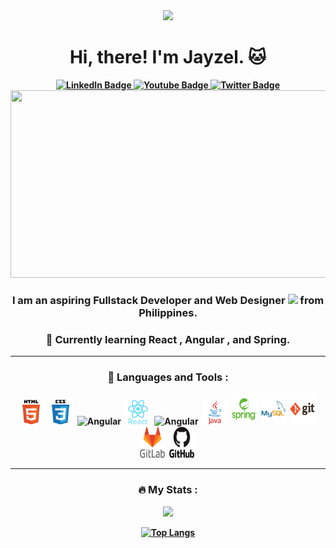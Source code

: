 <div id="header" align="center">
 <img src="https://media4.giphy.com/media/3o85xyGspig9UUbHc4/giphy.gif?cid=790b7611e835d53430a0ab12e7884e5849c4b4070102651c&rid=giphy.gif&ct=g" width="150">
 <div id="badges">
 <h1><b>Hi, there! I'm Jayzel. 🐱<b></h1>
  <a href="your-linkedin-URL">
    <img src="https://img.shields.io/badge/LinkedIn-blue?style=for-the-badge&logo=linkedin&logoColor=white"  alt="LinkedIn Badge"/>
  </a>
  <a href="your-youtube-URL">
    <img src="https://img.shields.io/badge/YouTube-red?style=for-the-badge&logo=youtube&logoColor=white" alt="Youtube Badge"/>
  </a>
  <a href="your-twitter-URL">
    <img src="https://img.shields.io/badge/Twitter-blue?style=for-the-badge&logo=twitter&logoColor=white" alt="Twitter Badge"/>
  </a>
</div>
 
 <div align="center">
  <img src="https://64.media.tumblr.com/2aeb16c07c74d74e893287035fc30bb0/tumblr_pauzs2OHH01tes331o2_640.gifv" width="600" height="300"/>
</div>
 <h3><b>I am an aspiring Fullstack Developer and Web Designer <img src="https://media4.giphy.com/media/3o85xp1xCrNmTeKedi/giphy.gif?cid=ecf05e47b1uibra0hmm7fdme5l9penkhaqgwwi9xjygygea7&rid=giphy.gif&ct=g" width="30"> from Philippines.</b></h3>

### 🌱 Currently learning React , Angular , and Spring.

<hr>

### <b>🔨 Languages and Tools <b> :

<div>
 <img src="https://raw.githubusercontent.com/devicons/devicon/1119b9f84c0290e0f0b38982099a2bd027a48bf1/icons/html5/html5-original-wordmark.svg" title="Flutter" alt="Flutter" width="40" height="40"/>&nbsp;
  <img src="https://raw.githubusercontent.com/devicons/devicon/1119b9f84c0290e0f0b38982099a2bd027a48bf1/icons/css3/css3-original-wordmark.svg"  title="CSS3" alt="CSS" width="40" height="40"/>&nbsp;
   <img src="https://upload.wikimedia.org/wikipedia/commons/9/99/Unofficial_JavaScript_logo_2.svg" title="Material UI" alt="Angular" width="35" height="40"/>&nbsp;
   <img src="https://raw.githubusercontent.com/devicons/devicon/1119b9f84c0290e0f0b38982099a2bd027a48bf1/icons/react/react-original-wordmark.svg" title="React" alt="React" width="40" height="40"/>&nbsp;
   <img src="https://upload.wikimedia.org/wikipedia/commons/c/cf/Angular_full_color_logo.svg" title="Material UI" alt="Angular" width="40" height="40"/>&nbsp;
  <img src="https://raw.githubusercontent.com/devicons/devicon/1119b9f84c0290e0f0b38982099a2bd027a48bf1/icons/java/java-original-wordmark.svg" title="Java" alt="Java" width="40" height="40"/>&nbsp;
  <img src="https://raw.githubusercontent.com/devicons/devicon/1119b9f84c0290e0f0b38982099a2bd027a48bf1/icons/spring/spring-original-wordmark.svg" title="Spring" alt="Spring" width="40" height="50"/>&nbsp;
  <img src="https://raw.githubusercontent.com/devicons/devicon/1119b9f84c0290e0f0b38982099a2bd027a48bf1/icons/mysql/mysql-original-wordmark.svg" title="MySQL"  alt="MySQL" width="40" height="50"/>&nbsp;
  <img src="https://raw.githubusercontent.com/devicons/devicon/1119b9f84c0290e0f0b38982099a2bd027a48bf1/icons/git/git-original-wordmark.svg" title="MySQL"  alt="MySQL" width="40" height="50"/>&nbsp;
   <img src="https://raw.githubusercontent.com/devicons/devicon/1119b9f84c0290e0f0b38982099a2bd027a48bf1/icons/gitlab/gitlab-original-wordmark.svg" title="MySQL"  alt="MySQL" width="40" height="50"/>&nbsp;
    <img src="https://raw.githubusercontent.com/devicons/devicon/1119b9f84c0290e0f0b38982099a2bd027a48bf1/icons/github/github-original-wordmark.svg" title="MySQL"  alt="MySQL" width="40" height="50"/>&nbsp;
</div>

<hr>

<!-- <img src="https://media3.giphy.com/media/cEnL5xAQZINAk/giphy.gif?cid=790b7611997884811f0413e34670af9057bf8829ee266b10&rid=giphy.gif&ct=g">

<img src="https://media0.giphy.com/media/CjgNRG8CufDwA83jB6/giphy.gif?cid=ecf05e47py7rs2jsnirqk4rvs4ppuyufjbzmhgye8jpji3y9&rid=giphy.gif&ct=g"> -->

### <b>🔥 My Stats : </b>

<a href="https://git.io/streak-stats"><img src="https://github-readme-streak-stats.herokuapp.com?user=jzlvibora&theme=tokyonight"/></a>

[![Top Langs](https://github-readme-stats.vercel.app/api/top-langs/?username=jzlvibora&layout=compact&theme=tokyonight)](https://github.com/jzlvibora/github-readme-stats)
</div>



